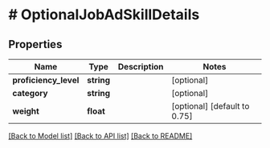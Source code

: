 # # OptionalJobAdSkillDetails

## Properties

Name | Type | Description | Notes
------------ | ------------- | ------------- | -------------
**proficiency_level** | **string** |  | [optional]
**category** | **string** |  | [optional]
**weight** | **float** |  | [optional] [default to 0.75]

[[Back to Model list]](../../README.md#models) [[Back to API list]](../../README.md#endpoints) [[Back to README]](../../README.md)
